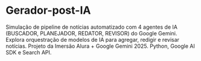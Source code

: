 # Gerador-post-IA
Simulação de pipeline de notícias automatizado com 4 agentes de IA (BUSCADOR, PLANEJADOR, REDATOR, REVISOR) do Google Gemini. Explora orquestração de modelos de IA para agregar, redigir e revisar notícias. Projeto da Imersão Alura + Google Gemini 2025. Python, Google AI SDK e Search API.
